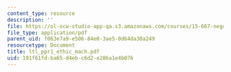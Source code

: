 ```yaml
---
content_type: resource
description: ''
file: https://ol-ocw-studio-app-qa.s3.amazonaws.com/courses/15-667-negotiation-and-conflict-management-spring-2001/191f61fdba65d4ebc6d2e286a1e4b076_ltl_ppr1_ethic_mach.pdf
file_type: application/pdf
parent_uid: f063e7a9-e506-84e0-3ae5-0d64da30a249
resourcetype: Document
title: ltl_ppr1_ethic_mach.pdf
uid: 191f61fd-ba65-d4eb-c6d2-e286a1e4b076
---
```

